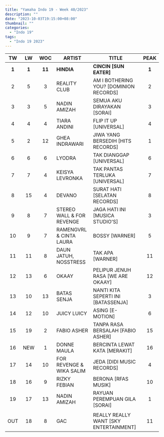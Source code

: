 ```yaml
---
title: "Yamaha Indo 19 - Week 40/2023"
description: ""
date: "2023-10-03T19:15:00+08:00"
thumbnail: ""
categories:
  - "Indo 19"
tags:
  - "Indo 19 2023"
---
```

<!--more-->
|TW|LW|WOC|ARTIST|TITLE|PEAK|
|:----:|:----:|:----:|----|----|:----:|
|**1**|**1**|**11**|**HINDIA**|**CINCIN [SUN EATER]**|**1**|
|2|5|3|REALITY CLUB|AM I BOTHERING YOU? [DOMINION RECORDS]|2|
|3|3|5|NADIN AMIZAH|SEMUA AKU DIRAYAKAN [SORAI]|3|
|4|4|4|TIARA ANDINI|FLIP IT UP [UNIVERSAL]|4|
|5|2|12|GHEA INDRAWARI|JIWA YANG BERSEDIH [HITS RECORDS]|1|
|6|6|6|LYODRA|TAK DIANGGAP [UNIVERSAL]|6|
|7|7|4|KEISYA LEVRONKA|TAK PANTAS TERLUKA [UNIVERSAL]|7|
|8|15|4|DEVANO|SURAT HATI [SELATAN RECORDS]|8|
|9|8|7|STEREO WALL & FOR REVENGE|JAGA HATI INI [MUSICA STUDIO'S]|3|
|10|9|7|RAMENGVRL & CINTA LAURA|BOSSY [WARNER]|5|
|11|11|8|DAUN JATUH, NOSSTRESS|TAK APA [WARNER]|11|
|12|13|6|OKAAY|PELIPUR JENUH RASA [WE ARE OKAAY]|12|
|13|10|13|BATAS SENJA|NANTI KITA SEPERTI INI [BATASSENJA]|3|
|14|12|10|JUICY LUICY|ASING [E-MOTION]|6|
|15|19|2|FABIO ASHER|TANPA RASA BERSALAH [FABIO ASHER]|15|
|16|NEW|1|DONNE MAULA|BERCINTA LEWAT KATA [MERAKIT]|16|
|17|14|10|FOR REVENGE & WIKA SALIM|JEDA [DIDI MUSIC RECORDS]|4|
|18|16|9|RIZKY FEBIAN|BERONA [RFAS MUSIK]|10|
|19|17|13|NADIN AMIZAH|RAYUAN PEREMPUAN GILA [SORAI]|1|
| | | | | | |
|OUT|18|8|GAC|REALLY REALLY WANT [SKY ENTERTAINMENT]|11|
